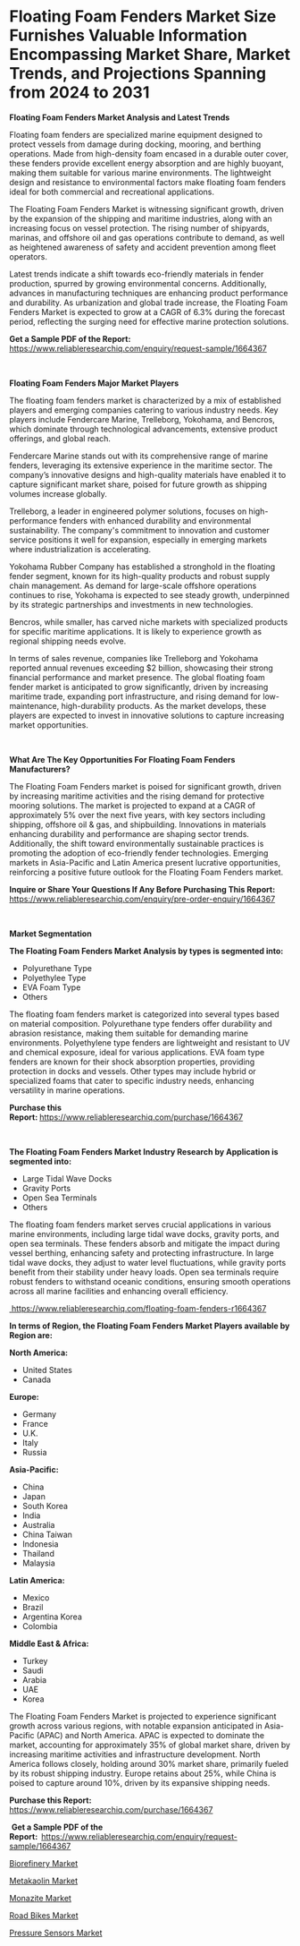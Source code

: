 <p><h1>Floating Foam Fenders Market Size Furnishes Valuable Information Encompassing Market Share, Market Trends, and Projections Spanning from 2024 to 2031</h1></p><p><strong>Floating Foam Fenders Market Analysis and Latest Trends</strong></p>
<p><p>Floating foam fenders are specialized marine equipment designed to protect vessels from damage during docking, mooring, and berthing operations. Made from high-density foam encased in a durable outer cover, these fenders provide excellent energy absorption and are highly buoyant, making them suitable for various marine environments. The lightweight design and resistance to environmental factors make floating foam fenders ideal for both commercial and recreational applications.</p><p>The Floating Foam Fenders Market is witnessing significant growth, driven by the expansion of the shipping and maritime industries, along with an increasing focus on vessel protection. The rising number of shipyards, marinas, and offshore oil and gas operations contribute to demand, as well as heightened awareness of safety and accident prevention among fleet operators. </p><p>Latest trends indicate a shift towards eco-friendly materials in fender production, spurred by growing environmental concerns. Additionally, advances in manufacturing techniques are enhancing product performance and durability. As urbanization and global trade increase, the Floating Foam Fenders Market is expected to grow at a CAGR of 6.3% during the forecast period, reflecting the surging need for effective marine protection solutions.</p></p>
<p><strong>Get a Sample PDF of the Report:&nbsp;</strong> <a href="https://www.reliableresearchiq.com/enquiry/request-sample/1664367?utm_campaign=1876&utm_medium=2&utm_source=Github&utm_content=ia&utm_term=16122024&utm_id=floating-foam-fenders">https://www.reliableresearchiq.com/enquiry/request-sample/1664367</a></p>
<p>&nbsp;</p>
<p><strong>Floating Foam Fenders Major Market Players</strong></p>
<p><p>The floating foam fenders market is characterized by a mix of established players and emerging companies catering to various industry needs. Key players include Fendercare Marine, Trelleborg, Yokohama, and Bencros, which dominate through technological advancements, extensive product offerings, and global reach.</p><p>Fendercare Marine stands out with its comprehensive range of marine fenders, leveraging its extensive experience in the maritime sector. The company’s innovative designs and high-quality materials have enabled it to capture significant market share, poised for future growth as shipping volumes increase globally.</p><p>Trelleborg, a leader in engineered polymer solutions, focuses on high-performance fenders with enhanced durability and environmental sustainability. The company's commitment to innovation and customer service positions it well for expansion, especially in emerging markets where industrialization is accelerating.</p><p>Yokohama Rubber Company has established a stronghold in the floating fender segment, known for its high-quality products and robust supply chain management. As demand for large-scale offshore operations continues to rise, Yokohama is expected to see steady growth, underpinned by its strategic partnerships and investments in new technologies.</p><p>Bencros, while smaller, has carved niche markets with specialized products for specific maritime applications. It is likely to experience growth as regional shipping needs evolve.</p><p>In terms of sales revenue, companies like Trelleborg and Yokohama reported annual revenues exceeding $2 billion, showcasing their strong financial performance and market presence. The global floating foam fender market is anticipated to grow significantly, driven by increasing maritime trade, expanding port infrastructure, and rising demand for low-maintenance, high-durability products. As the market develops, these players are expected to invest in innovative solutions to capture increasing market opportunities.</p></p>
<p>&nbsp;</p>
<p><strong>What Are The Key Opportunities For Floating Foam Fenders Manufacturers?</strong></p>
<p><p>The Floating Foam Fenders market is poised for significant growth, driven by increasing maritime activities and the rising demand for protective mooring solutions. The market is projected to expand at a CAGR of approximately 5% over the next five years, with key sectors including shipping, offshore oil & gas, and shipbuilding. Innovations in materials enhancing durability and performance are shaping sector trends. Additionally, the shift toward environmentally sustainable practices is promoting the adoption of eco-friendly fender technologies. Emerging markets in Asia-Pacific and Latin America present lucrative opportunities, reinforcing a positive future outlook for the Floating Foam Fenders market.</p></p>
<p><strong>Inquire or Share Your Questions If Any Before Purchasing This Report:</strong> <a href="https://www.reliableresearchiq.com/enquiry/pre-order-enquiry/1664367?utm_campaign=1876&utm_medium=2&utm_source=Github&utm_content=ia&utm_term=16122024&utm_id=floating-foam-fenders">https://www.reliableresearchiq.com/enquiry/pre-order-enquiry/1664367</a></p>
<p>&nbsp;</p>
<p><strong>Market Segmentation</strong></p>
<p><strong>The Floating Foam Fenders Market Analysis by types is segmented into:</strong></p>
<p><ul><li>Polyurethane Type</li><li>Polyethylee Type</li><li>EVA Foam Type</li><li>Others</li></ul></p>
<p><p>The floating foam fenders market is categorized into several types based on material composition. Polyurethane type fenders offer durability and abrasion resistance, making them suitable for demanding marine environments. Polyethylene type fenders are lightweight and resistant to UV and chemical exposure, ideal for various applications. EVA foam type fenders are known for their shock absorption properties, providing protection in docks and vessels. Other types may include hybrid or specialized foams that cater to specific industry needs, enhancing versatility in marine operations.</p></p>
<p><strong>Purchase this Report:&nbsp;</strong><a href="https://www.reliableresearchiq.com/purchase/1664367?utm_campaign=1876&utm_medium=2&utm_source=Github&utm_content=ia&utm_term=16122024&utm_id=floating-foam-fenders">https://www.reliableresearchiq.com/purchase/1664367</a></p>
<p>&nbsp;</p>
<p><strong>The Floating Foam Fenders Market Industry Research by Application is segmented into:</strong></p>
<p><ul><li>Large Tidal Wave Docks</li><li>Gravity Ports</li><li>Open Sea Terminals</li><li>Others</li></ul></p>
<p><p>The floating foam fenders market serves crucial applications in various marine environments, including large tidal wave docks, gravity ports, and open sea terminals. These fenders absorb and mitigate the impact during vessel berthing, enhancing safety and protecting infrastructure. In large tidal wave docks, they adjust to water level fluctuations, while gravity ports benefit from their stability under heavy loads. Open sea terminals require robust fenders to withstand oceanic conditions, ensuring smooth operations across all marine facilities and enhancing overall efficiency.</p></p>
<p><a href="https://www.reliableresearchiq.com/floating-foam-fenders-r1664367?utm_campaign=1876&utm_medium=2&utm_source=Github&utm_content=ia&utm_term=16122024&utm_id=floating-foam-fenders">&nbsp;https://www.reliableresearchiq.com/floating-foam-fenders-r1664367</a></p>
<p><strong>In terms of Region, the Floating Foam Fenders Market Players available by Region are:</strong></p>
<p>
    <p> <strong> North America: </strong>
        <ul>
            <li>United States</li>
            <li>Canada</li>
        </ul>
        </p> 
    <p> <strong> Europe: </strong>
        <ul>
            <li>Germany</li>
            <li>France</li>
            <li>U.K.</li>
            <li>Italy</li>
            <li>Russia</li>
        </ul>
        </p> 
    <p> <strong> Asia-Pacific: </strong>
        <ul>
            <li>China</li>
            <li>Japan</li>
            <li>South Korea</li>
            <li>India</li>
            <li>Australia</li>
            <li>China Taiwan</li>
            <li>Indonesia</li>
            <li>Thailand</li>
            <li>Malaysia</li>
        </ul>
        </p> 
    <p> <strong> Latin America: </strong>
        <ul>
            <li>Mexico</li>
            <li>Brazil</li>
            <li>Argentina Korea</li>
            <li>Colombia</li>
        </ul>
        </p> 
    <p> <strong> Middle East & Africa: </strong>
        <ul>
            <li>Turkey</li>
            <li>Saudi</li>
            <li>Arabia</li>
            <li>UAE</li>
            <li>Korea</li>
        </ul>
    </p>
    </p>
<p><p>The Floating Foam Fenders Market is projected to experience significant growth across various regions, with notable expansion anticipated in Asia-Pacific (APAC) and North America. APAC is expected to dominate the market, accounting for approximately 35% of global market share, driven by increasing maritime activities and infrastructure development. North America follows closely, holding around 30% market share, primarily fueled by its robust shipping industry. Europe retains about 25%, while China is poised to capture around 10%, driven by its expansive shipping needs.</p></p>
<p><strong>Purchase this Report: </strong><a href="https://www.reliableresearchiq.com/purchase/1664367?utm_campaign=1876&utm_medium=2&utm_source=Github&utm_content=ia&utm_term=16122024&utm_id=floating-foam-fenders">https://www.reliableresearchiq.com/purchase/1664367</a></p>
<p>&nbsp;<strong>Get a Sample PDF of the Report:&nbsp;&nbsp;</strong><a href="https://www.reliableresearchiq.com/enquiry/request-sample/1664367?utm_campaign=1876&utm_medium=2&utm_source=Github&utm_content=ia&utm_term=16122024&utm_id=floating-foam-fenders">https://www.reliableresearchiq.com/enquiry/request-sample/1664367</a></p>
<p><strong></strong></p>
<p><p><a href="https://www.linkedin.com/pulse/biorefinery-market-size-revenue-trend-analysis-type-application-dtabe?utm_campaign=1876&utm_medium=2&utm_source=Github&utm_content=ia&utm_term=16122024&utm_id=floating-foam-fenders">Biorefinery Market</a></p><p><a href="https://www.linkedin.com/pulse/metakaolin-market-global-analysis-size-growth-trends-1dxxe?utm_campaign=1876&utm_medium=2&utm_source=Github&utm_content=ia&utm_term=16122024&utm_id=floating-foam-fenders">Metakaolin Market</a></p><p><a href="https://www.linkedin.com/pulse/fore-clarion-insight-j6xzf?utm_campaign=1876&utm_medium=2&utm_source=Github&utm_content=ia&utm_term=16122024&utm_id=floating-foam-fenders">Monazite Market</a></p><p><a href="https://www.linkedin.com/pulse/a-mkt-nova-vc8zf?utm_campaign=1876&utm_medium=2&utm_source=Github&utm_content=ia&utm_term=16122024&utm_id=floating-foam-fenders">Road Bikes Market</a></p><p><a href="https://www.linkedin.com/pulse/pressure-sensors-market-outlook-growth-trends-95-cagr-from-qjfwe?utm_campaign=1876&utm_medium=2&utm_source=Github&utm_content=ia&utm_term=16122024&utm_id=floating-foam-fenders">Pressure Sensors Market</a></p></p>
